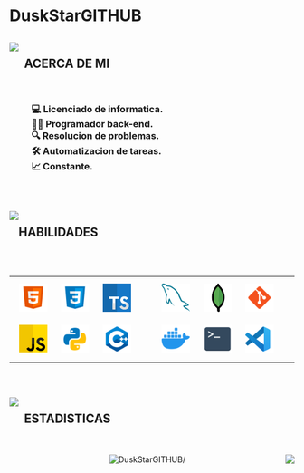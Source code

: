 # <h1>**DuskStarGITHUB**</h1>
<h2><picture><img align="left" height="60" src="https://media.tenor.com/CeDk6XdCgOUAAAAj/develop-web.gif"/></picture><br>&nbsp;&nbsp;ACERCA DE MI</h2>
<br>
<h3>
  &nbsp;&nbsp;&nbsp;&nbsp;&nbsp;&nbsp;&nbsp;&nbsp;&nbsp;&nbsp;💻 Licenciado de informatica.<br>
  &nbsp;&nbsp;&nbsp;&nbsp;&nbsp;&nbsp;&nbsp;&nbsp;&nbsp;&nbsp;👨‍💻 Programador back-end.<br>
  &nbsp;&nbsp;&nbsp;&nbsp;&nbsp;&nbsp;&nbsp;&nbsp;&nbsp;&nbsp;🔍 Resolucion de problemas.<br>
  &nbsp;&nbsp;&nbsp;&nbsp;&nbsp;&nbsp;&nbsp;&nbsp;&nbsp;&nbsp;🛠️ Automatizacion de tareas.<br>
  &nbsp;&nbsp;&nbsp;&nbsp;&nbsp;&nbsp;&nbsp;&nbsp;&nbsp;&nbsp;📈 Constante.
</h3>
<br>
<h2><picture><img align="left" height="60" src="https://media1.giphy.com/media/cpAGF6uxLw93uuQNNJ/giphy.gif?cid=6c09b952s2xed0ed2qm4gbkcsa1uti9w5kfynvr35ul13pc7&ep=v1_stickers_related&rid=giphy.gif&ct=s"/></picture><br>HABILIDADES</h2>
<br>
<br>
<div>
  <table><tr><td valign="center" width="33%">
    <a href="https://en.wikipedia.org/wiki/HTML5" target="_blank"><img style="margin: 10px" src="GITHUB/ICONS/1-html.svg" alt="HTML5" height="50" /></a>
    <a href="https://www.w3schools.com/css/" target="_blank"><img style="margin: 10px" src="GITHUB/ICONS/2-css.svg" alt="CSS3" height="50" /></a>
    <a href="https://www.typescriptlang.org/" target="_blank"><img style="margin: 10px" src="GITHUB/ICONS/3-typescript.png" alt="TypeScript" height="50" /></a>
    <a href="https://developer.mozilla.org/es/docs/Web/JavaScript" target="_blank"><img style="margin: 10px" src="GITHUB/ICONS/11-js.svg" alt="JavaScript" height="50" /></a>
    <a href="https://www.python.org/" target="_blank"><img style="margin: 10px" src="GITHUB/ICONS/5-python.svg" alt="Python" height="50" /></a>
    <a href="https://www.cplusplus.com/" target="_blank"><img style="margin: 10px" src="GITHUB/ICONS/4-cpp.svg" alt="C++" height="50" /></a>
  </td><td valign="center" width="33%">
    <a href="https://www.mysql.com/" target="_blank"><img style="margin: 10px" src="GITHUB/ICONS/6-mysql.svg" alt="MySQL" height="50" /></a>
    <a href="https://www.mongodb.com/" target="_blank"><img style="margin: 10px" src="GITHUB/ICONS/7-mongodb.png" alt="MongoDB" height="50" /></a>
    <a href="https://git-scm.com/" target="_blank"><img style="margin: 10px" src="GITHUB/ICONS/8-git.svg" alt="Git" height="50" /></a>
    <a href="https://www.docker.com/" target="_blank"><img style="margin: 10px" src="GITHUB/ICONS/9-docker.png" alt="Docker" height="50" /></a>
    <a href="https://learn.microsoft.com/en-us/powershell/" target="_blank"><img style="margin: 10px" src="GITHUB/ICONS/10-terminal.svg" alt="Terminal" height="50" /></a>
    <a href="https://code.visualstudio.com/" target="_blank"><img style="margin: 10px" src="GITHUB/ICONS/12-vscode.svg" alt="VS Code" height="50" /></a>
  </td></tr></table>
</div>

<br>

<h2><picture><img align="left" height="60" src="https://cdn.pixabay.com/animation/2023/06/13/15/13/15-13-13-522_512.gif"/></picture><br>&nbsp;&nbsp;ESTADISTICAS</h2>
<br>
<br>
<div align="center">
  <img aling="left" height="230em" src="https://github-readme-stats.vercel.app/api/top-langs/?username=DuskStarGITHUB&langs_count=5&bg_color=00000000&custom_title=Lenguajes&nbsp;mas&nbsp;usados&hide_border=true&locale=es" alt=DuskStarGITHUB/>
  <img align="right" src="https://github-readme-activity-graph.vercel.app/graph?username=DuskStarGITHUB&theme=tokyo-night&bg_color=00000000&custom_title=Grafico&nbsp;de&nbsp;Actividad&nbsp;DuskStar" height="210em"/>
</div>
